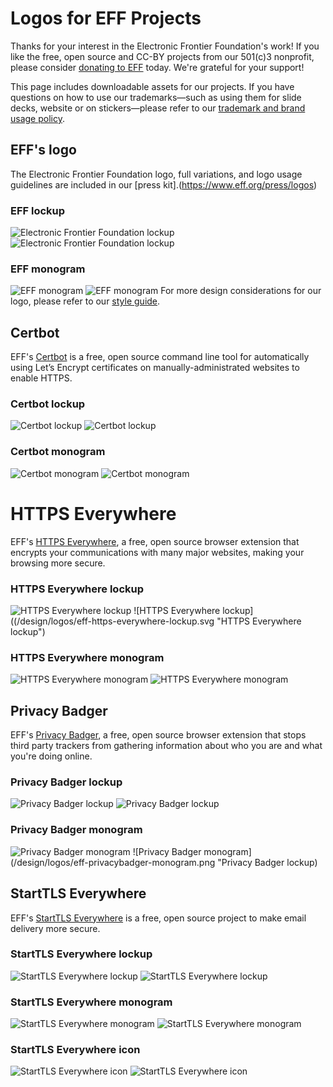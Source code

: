 # Logos for EFF Projects
Thanks for your interest in the Electronic Frontier Foundation's work! If you like the free, open source and CC-BY projects from our 501(c)3 nonprofit, please consider [donating to EFF](https://supporters.eff.org/donate) today. We're grateful for your support!

This page includes downloadable assets for our projects. If you have questions on how to use our trademarks—such as using them for slide decks, website or on stickers—please refer to our [trademark and brand usage policy](https://www.eff.org/pages/trademark-and-brand-usage-policy).

## EFF's logo
The Electronic Frontier Foundation logo, full variations, and logo usage guidelines are included in our [press kit].(https://www.eff.org/press/logos)

### EFF lockup
![Electronic Frontier Foundation lockup](/design/logos/eff-logo-lockup-red.png "The Electronic Frontier Foundation standard lockup")
![Electronic Frontier Foundation lockup](/design/logos/eff-logo-lockup-red.svg "The Electronic Frontier Foundation standard lockup")

### EFF monogram
![EFF monogram](/design/logos/eff-logo-monogram-red.png "The EFF monogram")
![EFF monogram](/design/logos/eff-logo-monogram-red.svg "The EFF monogram")
For more design considerations for our logo, please refer to our [style guide](/styeguide).

## Certbot
EFF's [Certbot](certbot.eff.org) is a free, open source command line tool for automatically using Let’s Encrypt certificates on manually-administrated websites to enable HTTPS.

### Certbot lockup
![Certbot lockup](/design/logos/eff-certbot-lockup/.png "Certbot lockup")
![Certbot lockup](/design/logos/eff-certbot-lockup/.svg "Certbot lockup")

### Certbot monogram
![Certbot monogram](/design/logos/eff-certbot-monogram.png "Certbot monogram")
![Certbot monogram](/design/logos/eff-certbot-monogram.svg "Certbot monogram")

# HTTPS Everywhere
EFF's [HTTPS Everywhere](eff.org/https-everywhere), a free, open source browser extension that encrypts your communications with many major websites, making your browsing more secure.

### HTTPS Everywhere lockup
![HTTPS Everywhere lockup](/design/logos/eff-https-everywhere-lockup.png "HTTPS Everywhere lockup")
![HTTPS Everywhere lockup]((/design/logos/eff-https-everywhere-lockup.svg "HTTPS Everywhere lockup")

### HTTPS Everywhere monogram
![HTTPS Everywhere monogram](/design/logos/eff-httpseverywhere-monogram.png "HTTPS Everywhere monogram")
![HTTPS Everywhere monogram](/design/logos/eff-httpseverywhere-monogram.svg "HTTPS Everywhere monogram")

## Privacy Badger
EFF's [Privacy Badger](eff.org/privacybadger), a free, open source browser extension that stops third party trackers from gathering information about who you are and what you're doing online.

### Privacy Badger lockup
![Privacy Badger lockup](/design/logos/eff/privacybadger-lockup.png "Privacy Badger lockup")
![Privacy Badger lockup](/design/logos/eff/privacybadger-lockup.svg "Privacy Badger lockup")

### Privacy Badger monogram
![Privacy Badger monogram](/design/logos/eff-privacybadger-monogram.png "Privacy Badger monogram")
![Privacy Badger monogram](/design/logos/eff-privacybadger-monogram.png "Privacy Badger lockup)

## StartTLS Everywhere
EFF's [StartTLS Everywhere](starttls-everywhere.org) is a free, open source project to make email delivery more secure.

### StartTLS Everywhere lockup
![StartTLS Everywhere lockup](/design/logos/eff-starttlseverywhere-lockup.png "StartTLS Everywhere lockup")
![StartTLS Everywhere lockup](/design/logos/eff-starttlseverywhere-lockup.svg "StartTLS Everywhere lockup")

### StartTLS Everywhere monogram
![StartTLS Everywhere monogram](/design/logos/eff-starttlseverywhere-monogram.png "StartTLS Everywhere monogram")
![StartTLS Everywhere monogram](/design/logos/eff-starttlseverywhere-monogram.svg "StartTLS Everywhere monogram")

### StartTLS Everywhere icon
![StartTLS Everywhere icon](/design/logos/eff-starttlseverywhere-icon.png "StartTLS Everywhere icon")
![StartTLS Everywhere icon](/design/logos/eff-starttlseverywhere-icon.svg "StartTLS Everywhere icon")
